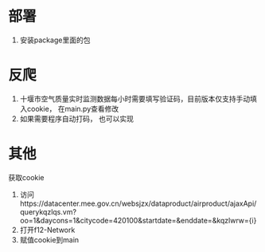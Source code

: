 # 部署
1. 安装package里面的包



# 反爬
1. 十堰市空气质量实时监测数据每小时需要填写验证码，目前版本仅支持手动填入cookie， 在main.py查看修改
2. 如果需要程序自动打码， 也可以实现


# 其他
获取cookie 
1. 访问https://datacenter.mee.gov.cn/websjzx/dataproduct/airproduct/ajaxApi/querykqzlqs.vm?oo=1&daycons=1&citycode=420100&startdate=&enddate=&kqzlwrw={i}
2. 打开f12-Network
3. 赋值cookie到main